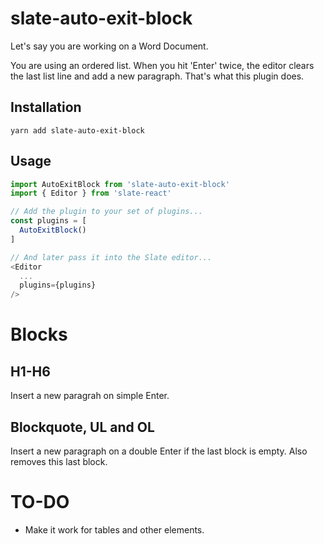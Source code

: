 # slate-auto-exit-block

Let's say you are working on a Word Document.

You are using an ordered list. When you hit 'Enter' twice, the editor clears the last list line and add a new paragraph. That's what this plugin does.

## Installation

`yarn add slate-auto-exit-block`

## Usage

```javascript
import AutoExitBlock from 'slate-auto-exit-block'
import { Editor } from 'slate-react'

// Add the plugin to your set of plugins...
const plugins = [
  AutoExitBlock()
]

// And later pass it into the Slate editor...
<Editor
  ...
  plugins={plugins}
/>
```

# Blocks

## H1-H6

Insert a new paragrah on simple Enter.

## Blockquote, UL and OL

Insert a new paragraph on a double Enter if the last block is empty. Also removes this last block.

# TO-DO

- Make it work for tables and other elements.
